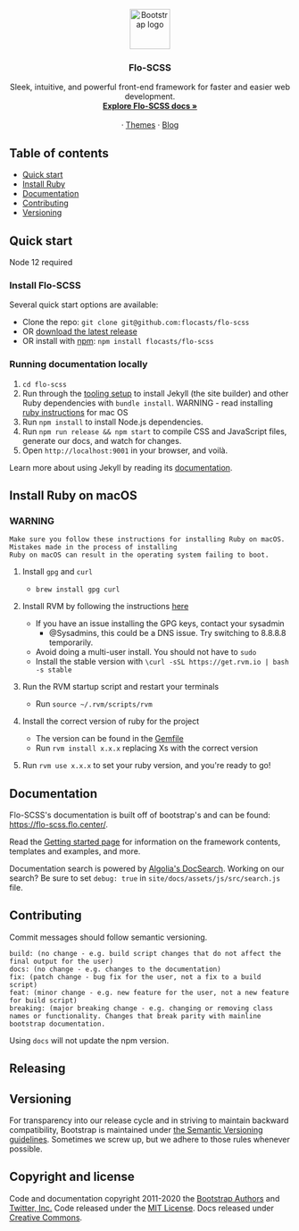 <p align="center">
  <a href="https://flo-scss.flo.center/">
    <img src="https://flo-scss.flo.center/docs/assets/brand/bootstrap-solid.svg" alt="Bootstrap logo" width="72" height="72">
  </a>
</p>

<h3 align="center">Flo-SCSS</h3>

<p align="center">
  Sleek, intuitive, and powerful front-end framework for faster and easier web development.
  <br>
  <a href="https://flo-scss.flo.center/docs/"><strong>Explore Flo-SCSS docs »</strong></a>
  <br>
  <br>
  ·
  <a href="https://themes.flo-scss.flo.center/">Themes</a>
  ·
  <a href="https://blog.flo-scss.flo.center/">Blog</a>
</p>


## Table of contents

- [Quick start](#quick-start)
- [Install Ruby](#install-ruby)
- [Documentation](#documentation)
- [Contributing](#contributing)
- [Versioning](#versioning)

## Quick start

Node 12 required

### Install Flo-SCSS
Several quick start options are available:

- Clone the repo: `git clone git@github.com:flocasts/flo-scss`
- OR [download the latest release](https://github.com/flocasts/flo-scss/archive/v0.9.2.zip)
- OR install with [npm](https://www.npmjs.com/): `npm install flocasts/flo-scss`

### Running documentation locally

1. `cd flo-scss`
2. Run through the [tooling setup](https://flo-scss.flo.center/docs/getting-started/build-tools/#tooling-setup) to install Jekyll (the site builder) and other Ruby dependencies with `bundle install`. WARNING - read installing [ruby instructions](#install-ruby) for mac OS
3. Run `npm install` to install Node.js dependencies.
4. Run `npm run release && npm start` to compile CSS and JavaScript files, generate our docs, and watch for changes.
5. Open `http://localhost:9001` in your browser, and voilà.

Learn more about using Jekyll by reading its [documentation](https://jekyllrb.com/docs/).

## Install Ruby on macOS

### WARNING

    Make sure you follow these instructions for installing Ruby on macOS. Mistakes made in the process of installing
    Ruby on macOS can result in the operating system failing to boot.


 1. Install `gpg` and `curl`
      * `brew install gpg curl`

 2. Install RVM by following the instructions [here](https://rvm.io/rvm/install)
      * If you have an issue installing the GPG keys, contact your sysadmin
          * @Sysadmins, this could be a DNS issue. Try switching to 8.8.8.8 temporarily.
      * Avoid doing a multi-user install. You should not have to `sudo`
      * Install the stable version with `\curl -sSL https://get.rvm.io | bash -s stable`

 3. Run the RVM startup script and restart your terminals
      * Run `source ~/.rvm/scripts/rvm`

 4. Install the correct version of ruby for the project
      * The version can be found in the [Gemfile](./Gemfile)
      * Run `rvm install x.x.x` replacing Xs with the correct version

 5. Run `rvm use x.x.x` to set your ruby version, and you're ready to go!

## Documentation

Flo-SCSS's documentation is built off of bootstrap's and can be found: <https://flo-scss.flo.center/>.

Read the [Getting started page](https://flo-scss.flo.center/docs/getting-started/introduction/) for information on the framework contents, templates and examples, and more.

Documentation search is powered by [Algolia's DocSearch](https://community.algolia.com/docsearch/). Working on our search? Be sure to set `debug: true` in `site/docs/assets/js/src/search.js` file.


## Contributing

Commit messages should follow semantic versioning.

```
build: (no change - e.g. build script changes that do not affect the final output for the user)
docs: (no change - e.g. changes to the documentation)
fix: (patch change - bug fix for the user, not a fix to a build script)
feat: (minor change - e.g. new feature for the user, not a new feature for build script)
breaking: (major breaking change - e.g. changing or removing class names or functionality. Changes that break parity with mainline bootstrap documentation.
```

Using `docs` will not update the npm version.

## Releasing

## Versioning

For transparency into our release cycle and in striving to maintain backward compatibility, Bootstrap is maintained under [the Semantic Versioning guidelines](https://semver.org/). Sometimes we screw up, but we adhere to those rules whenever possible.

## Copyright and license

Code and documentation copyright 2011-2020 the [Bootstrap Authors](https://github.com/twbs/bootstrap/graphs/contributors) and [Twitter, Inc.](https://twitter.com) Code released under the [MIT License](https://github.com/twbs/bootstrap/blob/master/LICENSE). Docs released under [Creative Commons](https://creativecommons.org/licenses/by/3.0/).
